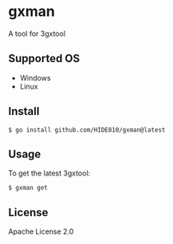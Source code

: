 # gxman
A tool for 3gxtool

## Supported OS

- Windows
- Linux

## Install

```
$ go install github.com/HIDE810/gxman@latest
```

## Usage

To get the latest 3gxtool:
```
$ gxman get
```

## License
Apache License 2.0
